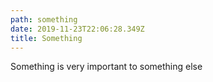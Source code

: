 ```yaml
---
path: something
date: 2019-11-23T22:06:28.349Z
title: Something
---
```

Something is very important to something else
